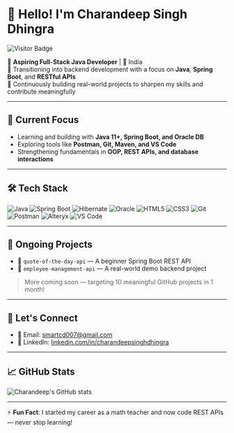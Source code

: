 # 👋 Hello! I'm Charandeep Singh Dhingra

![Visitor Badge](https://komarev.com/ghpvc/?username=smartcd007&style=flat-square&color=blue)

🎯 **Aspiring Full-Stack Java Developer** | 📍 India  
💼 Transitioning into backend development with a focus on **Java**, **Spring Boot**, and **RESTful APIs**  
🔁 Continuously building real-world projects to sharpen my skills and contribute meaningfully

---

## 🚀 Current Focus
- Learning and building with **Java 11+, Spring Boot, and Oracle DB**
- Exploring tools like **Postman, Git, Maven, and VS Code**
- Strengthening fundamentals in **OOP, REST APIs, and database interactions**

---

## 🛠️ Tech Stack

![Java](https://img.shields.io/badge/Java-007396?style=for-the-badge&logo=java&logoColor=white)
![Spring Boot](https://img.shields.io/badge/Spring%20Boot-6DB33F?style=for-the-badge&logo=spring-boot&logoColor=white)
![Hibernate](https://img.shields.io/badge/Hibernate-59666C?style=for-the-badge&logo=hibernate&logoColor=white)
![Oracle](https://img.shields.io/badge/Oracle-F80000?style=for-the-badge&logo=oracle&logoColor=white)
![HTML5](https://img.shields.io/badge/HTML5-E34F26?style=for-the-badge&logo=html5&logoColor=white)
![CSS3](https://img.shields.io/badge/CSS3-1572B6?style=for-the-badge&logo=css3&logoColor=white)
![Git](https://img.shields.io/badge/Git-F05032?style=for-the-badge&logo=git&logoColor=white)
![Postman](https://img.shields.io/badge/Postman-FF6C37?style=for-the-badge&logo=postman&logoColor=white)
![Alteryx](https://img.shields.io/badge/Alteryx-0076AA?style=for-the-badge&logo=alteryx&logoColor=white)
![VS Code](https://img.shields.io/badge/VS%20Code-007ACC?style=for-the-badge&logo=visual-studio-code&logoColor=white)

---

## 🧩 Ongoing Projects
- 🔧 `quote-of-the-day-api` — A beginner Spring Boot REST API  
- 🔧 `employee-management-api` — A real-world demo backend project

> More coming soon — targeting 10 meaningful GitHub projects in 1 month!

---

## 💬 Let's Connect
- 📧 Email: smartcd007@gmail.com  
- 💼 LinkedIn: [linkedin.com/in/charandeepsinghdhingra](https://www.linkedin.com/in/charandeepsinghdhingra)

---

## 📈 GitHub Stats

![Charandeep's GitHub stats](https://github-readme-stats.vercel.app/api?username=smartcd007&show_icons=true&theme=tokyonight)

---

⚡ **Fun Fact**: I started my career as a math teacher and now code REST APIs — never stop learning!
